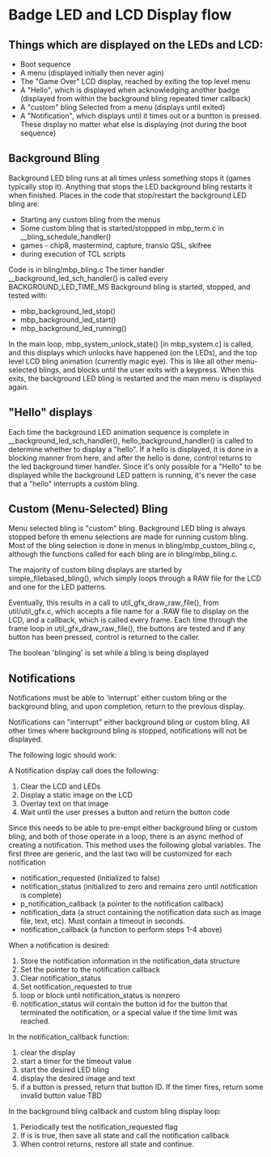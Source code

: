 # Badge LED and LCD Display flow

## Things which are displayed on the LEDs and LCD:

* Boot sequence
* A menu (displayed initially then never agin)
* The "Game Over" LCD display, reached by exiting the top level menu
* A "Hello", which is displayed when acknowledging another badge (displayed from within the background bling repeated timer callback)
* A "custom" bling Selected from a menu (displays until exited)
* A "Notification", which displays until it times out or a buntton is pressed. These display no matter what else is displaying (not during the boot sequence)



## Background Bling

Background LED bling runs at all times unless something stops it (games typically stop it). Anything that stops the LED background bling restarts it when finished.
Places in the code that stop/restart the background LED bling are:
* Starting any custom bling from the menus
* Some custom bling that is started/stoppped in mbp_term.c in __bling_schedule_handler()
* games - chip8, mastermind, capture, transio QSL, skifree
* during execution of TCL scripts

Code is in bling/mbp_bling.c
The timer handler __background_led_sch_handler() is called every BACKGROUND_LED_TIME_MS
Background bling is started, stopped, and tested with:
* mbp_background_led_stop()
* mbp_background_led_start()
* mbp_background_led_running()

In the main loop, mbp_system_unlock_state() [in mbp_system.c] is called, and this displays which unlocks have happened (on the LEDs), and the top level LCD bling animation (currently magic eye).
This is like all other menu-selected blings, and blocks until the user exits with a keypress. When this exits, the background LED bling is restarted and the main menu is displayed again.

## "Hello" displays

Each time the background LED animation sequence is complete in __background_led_sch_handler(), hello_background_handler() is called to determine whether to display a "hello".
If a hello is displayed, it is done in a blocking manner from here, and after the hello is done, control returns to the led background timer handler. Since it's only possible for a "Hello" to be displayed while the background LED pattern is running, it's never the case that a "hello" interrupts a custom bling.

## Custom (Menu-Selected) Bling

Menu selected bling is "custom" bling. Background LED bling is always stopped before th emenu selections are made for running custom bling. Most of the bling selection is done in menus in bling/mbp_custom_bling.c, although the functions called for each bling are in bling/mbp_bling.c.

The majority of custom bling displays are started by simple_filebased_bling(), which simply loops through a RAW file for the LCD and one for the LED patterns.

Eventually, this results in a call to util_gfx_draw_raw_file(), from util/util_gfx.c, which accepts a file name for a .RAW file to display on the LCD, and a callback, which is called every frame.
Each time through the frame loop in util_gfx_draw_raw_file(), the buttons are tested and if any button has been pressed, control is returned to the caller.

The boolean 'blinging' is set while a bling is being displayed

## Notifications

Notifications must be able to 'interrupt' either custom bling or the background bling, and upon completion, return to the previous display.

Notifications can "interrupt" either background bling or custom bling. All other times where background bling is stopped, notifications will not be displayed.

The following logic should work:

A Notification display call does the following:

1. Clear the LCD and LEDs
2. Display a static image on the LCD
3. Overlay text on that image
4. Wait until the user presses a button and return the button code

Since this needs to be able to pre-empt either background bling or custom bling, and both of those operate in a loop, there is an async method of creating a notification. This method uses the following global variables. The first three are generic, and the last two will be customized for each notification

* notification_requested (initialized to false)
* notification_status (initialized to zero and remains zero until notification is complete)
* p_notification_callback (a pointer to the notification callback)
* notification_data (a struct containing the notification data such as image file, text, etc). Must contain a timeout in seconds.
* notification_callback (a function to perform steps 1-4 above)

When a notification is desired:
1. Store the notification information in the notification_data structure
2. Set the pointer to the notification callback
3. Clear notification_status
4. Set notification_requested to true
5. loop or block until notification_status is nonzero
6. notification_status will contain the button id for the button that terminated the notification, or a special value if the time limit was reached.

In the notification_callback function:
1. clear the display
2. start a timer for the timeout value
3. start the desired LED bling
4. display the desired image and text
5. if a button is pressed, return that button ID. If the timer fires, return some invalid button value TBD

In the background bling callback and custom bling display loop:

1. Periodically test the notification_requested flag
2. If is is true, then save all state and call the notification callback
3. When control returns, restore all state and continue.
